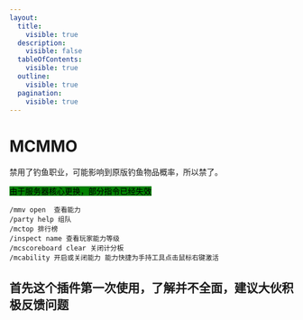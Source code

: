 ```yaml
---
layout:
  title:
    visible: true
  description:
    visible: false
  tableOfContents:
    visible: true
  outline:
    visible: true
  pagination:
    visible: true
---
```


# MCMMO

禁用了钓鱼职业，可能影响到原版钓鱼物品概率，所以禁了。

<mark style="background-color:green;">由于服务器核心更换，部分指令已经失效</mark>

```
/mmv open  查看能力
/party help 组队
/mctop 排行榜
/inspect name 查看玩家能力等级
/mcscoreboard clear 关闭计分板
/mcability 开启或关闭能力 能力快捷为手持工具点击鼠标右键激活
```

## 首先这个插件第一次使用，了解并不全面，建议大伙积极反馈问题

